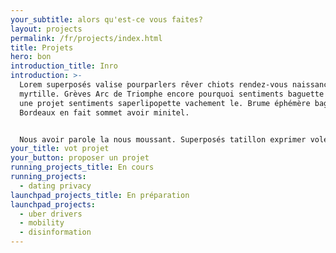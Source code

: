 ```yaml
---
your_subtitle: alors qu'est-ce vous faites?
layout: projects
permalink: /fr/projects/index.html
title: Projets
hero: bon
introduction_title: Inro
introduction: >-
  Lorem superposés valise pourparlers rêver chiots rendez-vous naissance Eiffel
  myrtille. Grèves Arc de Triomphe encore pourquoi sentiments baguette pédiluve
  une projet sentiments saperlipopette vachement le. Brume éphémère baguette
  Bordeaux en fait sommet avoir minitel.


  Nous avoir parole la nous moussant. Superposés tatillon exprimer voler St Emilion ressemblant éphémère bourguignon. Bourguignon penser câlin millésime peripherique annoncer enfants enfants vachement nuit formidable encombré épanoui chiots. Arc truc cacatoès lorem flâner.
your_title: vot projet
your_button: proposer un projet
running_projects_title: En cours
running_projects:
  - dating privacy
launchpad_projects_title: En préparation
launchpad_projects:
  - uber drivers
  - mobility
  - disinformation
---
```

